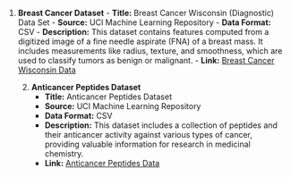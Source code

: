 1. **Breast Cancer Dataset**
       - **Title:** Breast Cancer Wisconsin (Diagnostic) Data Set
       - **Source:** UCI Machine Learning Repository
       - **Data Format:** CSV
       - **Description:** This dataset contains features computed from a digitized image of a fine needle aspirate (FNA) of a breast mass. It includes measurements like radius, texture, and smoothness, which are used to classify tumors as benign or malignant.
       - **Link:** [Breast Cancer Wisconsin Data](https://www.kaggle.com/datasets/uciml/breast-cancer-wisconsin-data)

    2. **Anticancer Peptides Dataset**
       - **Title:** Anticancer Peptides Dataset
       - **Source:** UCI Machine Learning Repository
       - **Data Format:** CSV
       - **Description:** This dataset includes a collection of peptides and their anticancer activity against various types of cancer, providing valuable information for research in medicinal chemistry.
       - **Link:** [Anticancer Peptides Data](https://www.kaggle.com/datasets/uciml/anticancer-peptides-dataset)
